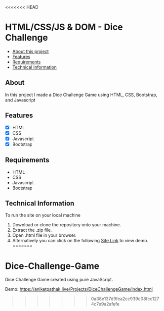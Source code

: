 <<<<<<< HEAD
# HTML/CSS/JS & DOM - Dice Challenge

- [About this project](#about)
- [Features](#features)
- [Requirements](#requirements)
- [Technical Information](#technical_information)

<a name="about"></a>
## About
In this project I made a Dice Challenge Game using
HTML, CSS, Bootstrap, and Javascript

<a name="features"></a>
## Features
- [x] HTML
- [x] CSS
- [x] Javascript
- [x] Bootstrap

<a name="requirements"></a>
## Requirements
- HTML
- CSS
- Javascript
- Bootstrap

<a name="technical_information"></a>
## Technical Information

To run the site on your local machine

1. Download or clone the repository onto your machine.
2. Extract the .zip file.
3. Open .html file in your browser.
5. Alternatively you can click on the following <a href="https://aniketpathak.live/Projects/DiceChallengeGame/index.html" target="_blank">Site Link</a> to view demo.
=======
# Dice-Challenge-Game
Dice Challenge Game created using pure JavaScript.

Demo: https://aniketpathak.live/Projects/DiceChallengeGame/index.html
>>>>>>> 0a38e137d9fea2cc939c08fcc1274c7e9a2afefe
